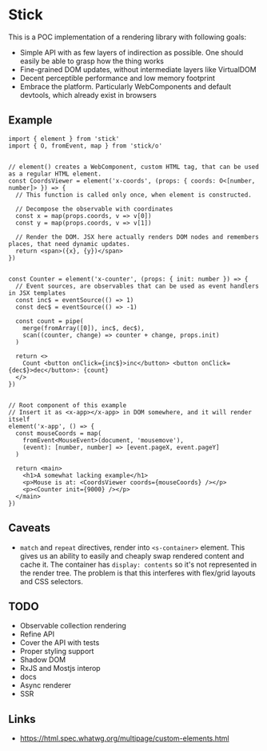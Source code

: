 # Stick

This is a POC implementation of a rendering library with following goals:
- Simple API with as few layers of indirection as possible. One should easily be able to grasp how the thing works
- Fine-grained DOM updates, without intermediate layers like VirtualDOM
- Decent perceptible performance and low memory footprint
- Embrace the platform. Particularly WebComponents and default devtools, which already exist in browsers

## Example

```tsx
import { element } from 'stick'
import { O, fromEvent, map } from 'stick/o'


// element() creates a WebComponent, custom HTML tag, that can be used as a regular HTML element.
const CoordsViewer = element('x-coords', (props: { coords: O<[number, number]> }) => {
  // This function is called only once, when element is constructed.

  // Decompose the observable with coordinates
  const x = map(props.coords, v => v[0])
  const y = map(props.coords, v => v[1])

  // Render the DOM. JSX here actually renders DOM nodes and remembers places, that need dynamic updates.
  return <span>({x}, {y})</span>
})


const Counter = element('x-counter', (props: { init: number }) => {
  // Event sources, are observables that can be used as event handlers in JSX templates
  const inc$ = eventSource(() => 1)
  const dec$ = eventSource(() => -1)

  const count = pipe(
    merge(fromArray([0]), inc$, dec$),
    scan((counter, change) => counter + change, props.init)
  )

  return <>
    Count <button onClick={inc$}>inc</button> <button onClick={dec$}>dec</button>: {count}
  </>
})


// Root component of this example
// Insert it as <x-app></x-app> in DOM somewhere, and it will render itself
element('x-app', () => {
  const mouseCoords = map(
    fromEvent<MouseEvent>(document, 'mousemove'),
    (event): [number, number] => [event.pageX, event.pageY]
  )

  return <main>
    <h1>A somewhat lacking example</h1>
    <p>Mouse is at: <CoordsViewer coords={mouseCoords} /></p>
    <p><Counter init={9000} /></p>
  </main>
})
```

## Caveats

- `match` and `repeat` directives, render into `<s-container>` element. This gives us an ability to easily and cheaply swap rendered content and cache it. The container has `display: contents` so it's not represented in the render tree. The problem is that this interferes with flex/grid layouts and CSS selectors.

## TODO

- Observable collection rendering
- Refine API
- Cover the API with tests
- Proper styling support
- Shadow DOM
- RxJS and Mostjs interop
- docs
- Async renderer
- SSR

## Links

- https://html.spec.whatwg.org/multipage/custom-elements.html